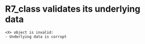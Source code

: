 # R7_class validates its underlying data

    <X> object is invalid:
    - Underlying data is corrupt

